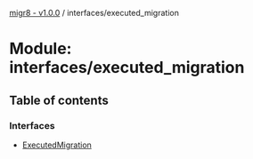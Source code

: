 [migr8 - v1.0.0](../README.md) / interfaces/executed_migration

# Module: interfaces/executed_migration

## Table of contents

### Interfaces

- [ExecutedMigration](../interfaces/interfaces_executed_migration.ExecutedMigration.md)

